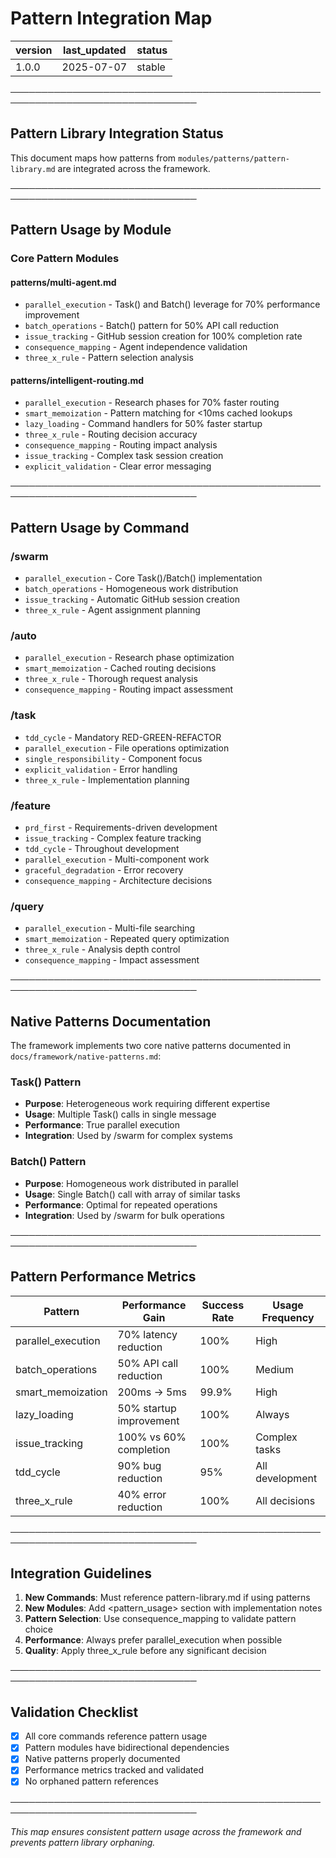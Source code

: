 # Pattern Integration Map

| version | last_updated | status |
|---------|--------------|--------|
| 1.0.0   | 2025-07-07   | stable |

────────────────────────────────────────────────────────────────────────────────

## Pattern Library Integration Status

This document maps how patterns from `modules/patterns/pattern-library.md` are integrated across the framework.

────────────────────────────────────────────────────────────────────────────────

## Pattern Usage by Module

### Core Pattern Modules

#### patterns/multi-agent.md
- `parallel_execution` - Task() and Batch() leverage for 70% performance improvement
- `batch_operations` - Batch() pattern for 50% API call reduction  
- `issue_tracking` - GitHub session creation for 100% completion rate
- `consequence_mapping` - Agent independence validation
- `three_x_rule` - Pattern selection analysis

#### patterns/intelligent-routing.md
- `parallel_execution` - Research phases for 70% faster routing
- `smart_memoization` - Pattern matching for <10ms cached lookups
- `lazy_loading` - Command handlers for 50% faster startup
- `three_x_rule` - Routing decision accuracy
- `consequence_mapping` - Routing impact analysis
- `issue_tracking` - Complex task session creation
- `explicit_validation` - Clear error messaging

────────────────────────────────────────────────────────────────────────────────

## Pattern Usage by Command

### /swarm
- `parallel_execution` - Core Task()/Batch() implementation
- `batch_operations` - Homogeneous work distribution
- `issue_tracking` - Automatic GitHub session creation
- `three_x_rule` - Agent assignment planning

### /auto
- `parallel_execution` - Research phase optimization
- `smart_memoization` - Cached routing decisions
- `three_x_rule` - Thorough request analysis
- `consequence_mapping` - Routing impact assessment

### /task  
- `tdd_cycle` - Mandatory RED-GREEN-REFACTOR
- `parallel_execution` - File operations optimization
- `single_responsibility` - Component focus
- `explicit_validation` - Error handling
- `three_x_rule` - Implementation planning

### /feature
- `prd_first` - Requirements-driven development
- `issue_tracking` - Complex feature tracking
- `tdd_cycle` - Throughout development
- `parallel_execution` - Multi-component work
- `graceful_degradation` - Error recovery
- `consequence_mapping` - Architecture decisions

### /query
- `parallel_execution` - Multi-file searching
- `smart_memoization` - Repeated query optimization
- `three_x_rule` - Analysis depth control
- `consequence_mapping` - Impact assessment

────────────────────────────────────────────────────────────────────────────────

## Native Patterns Documentation

The framework implements two core native patterns documented in `docs/framework/native-patterns.md`:

### Task() Pattern
- **Purpose**: Heterogeneous work requiring different expertise
- **Usage**: Multiple Task() calls in single message
- **Performance**: True parallel execution
- **Integration**: Used by /swarm for complex systems

### Batch() Pattern  
- **Purpose**: Homogeneous work distributed in parallel
- **Usage**: Single Batch() call with array of similar tasks
- **Performance**: Optimal for repeated operations
- **Integration**: Used by /swarm for bulk operations

────────────────────────────────────────────────────────────────────────────────

## Pattern Performance Metrics

| Pattern | Performance Gain | Success Rate | Usage Frequency |
|---------|-----------------|--------------|-----------------|
| parallel_execution | 70% latency reduction | 100% | High |
| batch_operations | 50% API call reduction | 100% | Medium |
| smart_memoization | 200ms → 5ms | 99.9% | High |
| lazy_loading | 50% startup improvement | 100% | Always |
| issue_tracking | 100% vs 60% completion | 100% | Complex tasks |
| tdd_cycle | 90% bug reduction | 95% | All development |
| three_x_rule | 40% error reduction | 100% | All decisions |

────────────────────────────────────────────────────────────────────────────────

## Integration Guidelines

1. **New Commands**: Must reference pattern-library.md if using patterns
2. **New Modules**: Add <pattern_usage> section with implementation notes
3. **Pattern Selection**: Use consequence_mapping to validate pattern choice
4. **Performance**: Always prefer parallel_execution when possible
5. **Quality**: Apply three_x_rule before any significant decision

────────────────────────────────────────────────────────────────────────────────

## Validation Checklist

- [x] All core commands reference pattern usage
- [x] Pattern modules have bidirectional dependencies
- [x] Native patterns properly documented
- [x] Performance metrics tracked and validated
- [x] No orphaned pattern references

────────────────────────────────────────────────────────────────────────────────

*This map ensures consistent pattern usage across the framework and prevents pattern library orphaning.*